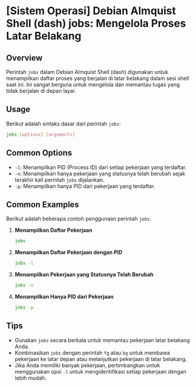 # [Sistem Operasi] Debian Almquist Shell (dash) jobs: Mengelola Proses Latar Belakang

## Overview
Perintah `jobs` dalam Debian Almquist Shell (dash) digunakan untuk menampilkan daftar proses yang berjalan di latar belakang dalam sesi shell saat ini. Ini sangat berguna untuk mengelola dan memantau tugas yang tidak berjalan di depan layar.

## Usage
Berikut adalah sintaks dasar dari perintah `jobs`:

```bash
jobs [options] [arguments]
```

## Common Options
- `-l`: Menampilkan PID (Process ID) dari setiap pekerjaan yang terdaftar.
- `-n`: Menampilkan hanya pekerjaan yang statusnya telah berubah sejak terakhir kali perintah `jobs` dijalankan.
- `-p`: Menampilkan hanya PID dari pekerjaan yang terdaftar.

## Common Examples
Berikut adalah beberapa contoh penggunaan perintah `jobs`:

1. **Menampilkan Daftar Pekerjaan**
   ```bash
   jobs
   ```

2. **Menampilkan Daftar Pekerjaan dengan PID**
   ```bash
   jobs -l
   ```

3. **Menampilkan Pekerjaan yang Statusnya Telah Berubah**
   ```bash
   jobs -n
   ```

4. **Menampilkan Hanya PID dari Pekerjaan**
   ```bash
   jobs -p
   ```

## Tips
- Gunakan `jobs` secara berkala untuk memantau pekerjaan latar belakang Anda.
- Kombinasikan `jobs` dengan perintah `fg` atau `bg` untuk membawa pekerjaan ke latar depan atau melanjutkan pekerjaan di latar belakang.
- Jika Anda memiliki banyak pekerjaan, pertimbangkan untuk menggunakan opsi `-l` untuk mengidentifikasi setiap pekerjaan dengan lebih mudah.